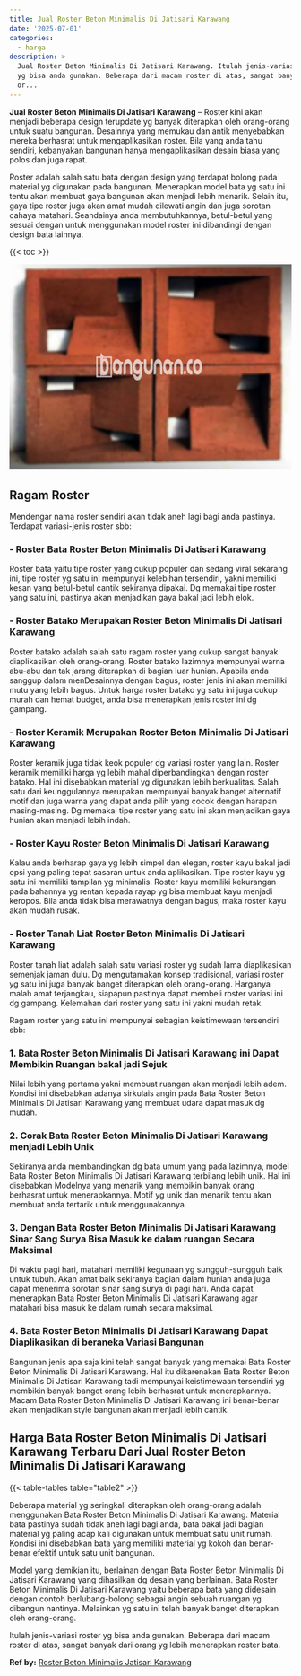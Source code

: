 ```yaml
---
title: Jual Roster Beton Minimalis Di Jatisari Karawang
date: '2025-07-01'
categories:
  - harga
description: >-
  Jual Roster Beton Minimalis Di Jatisari Karawang. Itulah jenis-variasi roster
  yg bisa anda gunakan. Beberapa dari macam roster di atas, sangat banyak dari
  or...
---
```


**Jual Roster Beton Minimalis Di Jatisari Karawang** – Roster kini akan menjadi beberapa design terupdate yg banyak diterapkan oleh orang-orang untuk suatu bangunan. Desainnya yang memukau dan antik menyebabkan mereka berhasrat untuk mengaplikasikan roster. Bila yang anda tahu sendiri, kebanyakan bangunan hanya mengaplikasikan desain biasa yang polos dan juga rapat.

Roster adalah salah satu bata dengan design yang terdapat bolong pada material yg digunakan pada bangunan. Menerapkan model bata yg satu ini tentu akan membuat gaya bangunan akan menjadi lebih menarik. Selain itu, gaya tipe roster juga akan amat mudah dilewati angin dan juga sorotan cahaya matahari. Seandainya anda membutuhkannya, betul-betul yang sesuai dengan untuk menggunakan model roster ini dibandingi dengan design bata lainnya.

{{< toc >}}

![Jual Roster Beton Minimalis Di Jatisari Karawang](/images/bata-roster-minimalis-14.png)

## Ragam Roster

Mendengar nama roster sendiri akan tidak aneh lagi bagi anda pastinya. Terdapat variasi-jenis roster sbb:

### \- Roster Bata Roster Beton Minimalis Di Jatisari Karawang

Roster bata yaitu tipe roster yang cukup populer dan sedang viral sekarang ini, tipe roster yg satu ini mempunyai kelebihan tersendiri, yakni memiliki kesan yang betul-betul cantik sekiranya dipakai. Dg memakai tipe roster yang satu ini, pastinya akan menjadikan gaya bakal jadi lebih elok.

### \- Roster Batako Merupakan Roster Beton Minimalis Di Jatisari Karawang

Roster batako adalah salah satu ragam roster yang cukup sangat banyak diaplikasikan oleh orang-orang. Roster batako lazimnya mempunyai warna abu-abu dan tak jarang diterapkan di bagian luar hunian. Apabila anda sanggup dalam menDesainnya dengan bagus, roster jenis ini akan memiliki mutu yang lebih bagus. Untuk harga roster batako yg satu ini juga cukup murah dan hemat budget, anda bisa menerapkan jenis roster ini dg gampang.

### \- Roster Keramik Merupakan Roster Beton Minimalis Di Jatisari Karawang

Roster keramik juga tidak keok populer dg variasi roster yang lain. Roster keramik memiliki harga yg lebih mahal diperbandingkan dengan roster batako. Hal ini disebabkan material yg digunakan lebih berkualitas. Salah satu dari keunggulannya merupakan mempunyai banyak banget alternatif motif dan juga warna yang dapat anda pilih yang cocok dengan harapan masing-masing. Dg memakai tipe roster yang satu ini akan menjadikan gaya hunian akan menjadi lebih indah.

### \- Roster Kayu Roster Beton Minimalis Di Jatisari Karawang

Kalau anda berharap gaya yg lebih simpel dan elegan, roster kayu bakal jadi opsi yang paling tepat sasaran untuk anda aplikasikan. Tipe roster kayu yg satu ini memiliki tampilan yg minimalis. Roster kayu memiliki kekurangan pada bahannya yg rentan kepada rayap yg bisa membuat kayu menjadi keropos. Bila anda tidak bisa merawatnya dengan bagus, maka roster kayu akan mudah rusak.

### \- Roster Tanah Liat Roster Beton Minimalis Di Jatisari Karawang

Roster tanah liat adalah salah satu variasi roster yg sudah lama diaplikasikan semenjak jaman dulu. Dg mengutamakan konsep tradisional, variasi roster yg satu ini juga banyak banget diterapkan oleh orang-orang. Harganya malah amat terjangkau, siapapun pastinya dapat membeli roster variasi ini dg gampang. Kelemahan dari roster yang satu ini yakni mudah retak.

Ragam roster yang satu ini mempunyai sebagian keistimewaan tersendiri sbb:

### 1\. Bata Roster Beton Minimalis Di Jatisari Karawang ini Dapat Membikin Ruangan bakal jadi Sejuk

Nilai lebih yang pertama yakni membuat ruangan akan menjadi lebih adem. Kondisi ini disebabkan adanya sirkulais angin pada Bata Roster Beton Minimalis Di Jatisari Karawang yang membuat udara dapat masuk dg mudah.

### 2\. Corak Bata Roster Beton Minimalis Di Jatisari Karawang menjadi Lebih Unik

Sekiranya anda membandingkan dg bata umum yang pada lazimnya, model Bata Roster Beton Minimalis Di Jatisari Karawang terbilang lebih unik. Hal ini disebabkan Modelnya yang menarik yang membikin banyak orang berhasrat untuk menerapkannya. Motif yg unik dan menarik tentu akan membuat anda tertarik untuk menggunakannya.

### 3\. Dengan Bata Roster Beton Minimalis Di Jatisari Karawang Sinar Sang Surya Bisa Masuk ke dalam ruangan Secara Maksimal

Di waktu pagi hari, matahari memiliki kegunaan yg sungguh-sungguh baik untuk tubuh. Akan amat baik sekiranya bagian dalam hunian anda juga dapat menerima sorotan sinar sang surya di pagi hari. Anda dapat menerapkan Bata Roster Beton Minimalis Di Jatisari Karawang agar matahari bisa masuk ke dalam rumah secara maksimal.

### 4\. Bata Roster Beton Minimalis Di Jatisari Karawang Dapat Diaplikasikan di beraneka Variasi Bangunan

Bangunan jenis apa saja kini telah sangat banyak yang memakai Bata Roster Beton Minimalis Di Jatisari Karawang. Hal itu dikarenakan Bata Roster Beton Minimalis Di Jatisari Karawang tadi mempunyai keistimewaan tersendiri yg membikin banyak banget orang lebih berhasrat untuk menerapkannya. Macam Bata Roster Beton Minimalis Di Jatisari Karawang ini benar-benar akan menjadikan style bangunan akan menjadi lebih cantik.

## Harga Bata Roster Beton Minimalis Di Jatisari Karawang Terbaru Dari Jual Roster Beton Minimalis Di Jatisari Karawang

{{< table-tables table="table2" >}}

Beberapa material yg seringkali diterapkan oleh orang-orang adalah menggunakan Bata Roster Beton Minimalis Di Jatisari Karawang. Material bata pastinya sudah tidak aneh lagi bagi anda, bata bakal jadi bagian material yg paling acap kali digunakan untuk membuat satu unit rumah. Kondisi ini disebabkan bata yang memiliki material yg kokoh dan benar-benar efektif untuk satu unit bangunan.

Model yang demikian itu, berlainan dengan Bata Roster Beton Minimalis Di Jatisari Karawang yang dihasilkan dg desain yang berlainan. Bata Roster Beton Minimalis Di Jatisari Karawang yaitu beberapa bata yang didesain dengan contoh berlubang-bolong sebagai angin sebuah ruangan yg dibangun nantinya. Melainkan yg satu ini telah banyak banget diterapkan oleh orang-orang.

Itulah jenis-variasi roster yg bisa anda gunakan. Beberapa dari macam roster di atas, sangat banyak dari orang yg lebih menerapkan roster bata.

**Ref by:** [Roster Beton Minimalis Jatisari Karawang](https://id.wikipedia.org/wiki/Roster)
